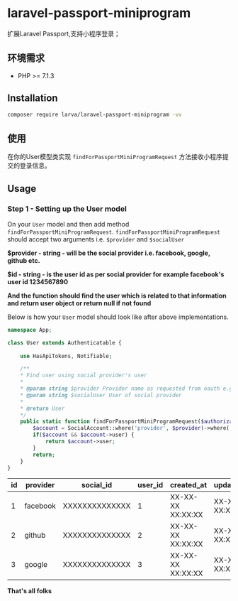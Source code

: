 # laravel-passport-miniprogram

扩展Laravel Passport,支持小程序登录；

## 环境需求

- PHP >= 7.1.3

## Installation

```bash
composer require larva/laravel-passport-miniprogram -vv
```

## 使用

在你的User模型类实现 `findForPassportMiniProgramRequest` 方法接收小程序提交的登录信息。

## Usage

### Step 1 - Setting up the User model

On your `User` model and then add method `findForPassportMiniProgramRequest`.
`findForPassportMiniProgramRequest` should accept two arguments i.e. `$provider` and `$socialUser`

**$provider - string - will be the social provider i.e. facebook, google, github etc.**

**$id - string - is the user id as per social provider for example facebook's user id 1234567890**

**And the function should find the user which is related to that information and return user object or return null if not found**

Below is how your `User` model should look like after above implementations.


```php
namespace App;

class User extends Authenticatable {
    
    use HasApiTokens, Notifiable;

    /**
    * Find user using social provider's user
    * 
    * @param string $provider Provider name as requested from oauth e.g. facebook
    * @param string $socialUser User of social provider
    *
    * @return User
    */
    public static function findForPassportMiniProgramRequest($authorizationCode, $provider, $socialUser) {
        $account = SocialAccount::where('provider', $provider)->where('social_id', $socialUser->getId())->first();
        if($account && $account->user) {
            return $account->user;
        }
        return;
    }
}
```

| id | provider | social_id | user_id | created_at        | updated_at        |
|----|----------|------------------|---------|-------------------|-------------------|
| 1  | facebook | XXXXXXXXXXXXXX   | 1       | XX-XX-XX XX:XX:XX | XX-XX-XX XX:XX:XX |
| 2  | github   | XXXXXXXXXXXXXX   | 2       | XX-XX-XX XX:XX:XX | XX-XX-XX XX:XX:XX |
| 3  | google   | XXXXXXXXXXXXXX   | 3       | XX-XX-XX XX:XX:XX | XX-XX-XX XX:XX:XX |

**That's all folks**